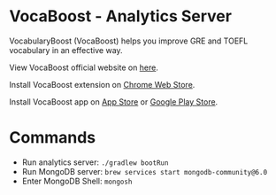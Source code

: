 # VocaBoost - Analytics Server

VocabularyBoost (VocaBoost) helps you improve GRE and TOEFL vocabulary in an effective way.

View VocaBoost official website on [here](https://www.vocabularyboost.com/).

Install VocaBoost extension on [Chrome Web Store](https://chrome.google.com/webstore/detail/gre-vocabulary-highlighte/gfkmbmplhjdoejicgmaldndkcnnpplho).

Install VocaBoost app on [App Store](https://apps.apple.com/app/vocabboost/id6447704480) or [Google Play Store](https://play.google.com/store/apps/details?id=vocaboost.com).

# Commands

- Run analytics server: `./gradlew bootRun`
- Run MongoDB server: `brew services start mongodb-community@6.0`
- Enter MongoDB Shell: `mongosh`

